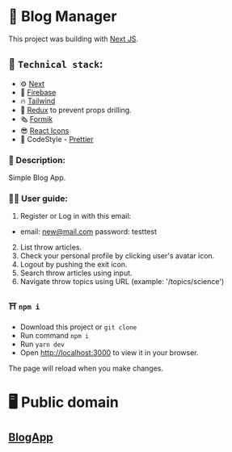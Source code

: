 # :briefcase: Blog Manager

This project was building with [Next JS](https://nextjs.org/).

## :rocket: `Technical stack`:

- :gear: [Next](https://nextjs.org/)
- :octopus: [Firebase](https://firebase.google.com/)
- :fire: [Tailwind](https://tailwindcss.com/)
- :rabbit: [Redux](https://redux.js.org/) to prevent props drilling.
- :newspaper_roll: [Formik](https://formik.org/)
- :sunglasses: [React Icons](https://react-icons.github.io/react-icons/)
- :rabbit: CodeStyle - [Prettier](https://prettier.io/)

### :scroll: Description:

Simple Blog App.

### :astronaut: User guide:

1. Register or Log in with this email:

- email: new@mail.com password: testtest

2. List throw articles.
3. Check your personal profile by clicking user's avatar icon.
4. Logout by pushing the exit icon.
5. Search throw articles using input.
6. Navigate throw topics using URL (example: '/topics/science')

### :shinto_shrine: `npm i`

- Download this project or `git clone`
- Run command `npm i`
- Run `yarn dev`
- Open [http://localhost:3000](http://localhost:3000) to view it in your browser.

The page will reload when you make changes.

# :desktop_computer: Public domain

## [BlogApp]()

